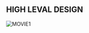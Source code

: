 ## HIGH LEVAL DESIGN
![MOVIE1](https://user-images.githubusercontent.com/94288413/143043671-f3214524-2bd1-4874-aec9-0f4bf4b486fd.jpg)

